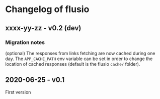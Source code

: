 # Changelog of flusio

## xxxx-yy-zz - v0.2 (dev)

### Migration notes

(optional) The responses from links fetching are now cached during one day. The
`APP_CACHE_PATH` env variable can be set in order to change the location of
cached responses (default is the flusio `cache/` folder).

## 2020-06-25 - v0.1

First version
